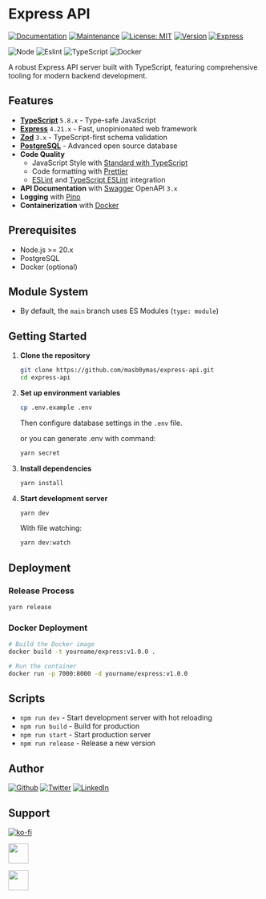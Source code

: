 # Express API

[![Documentation](https://img.shields.io/badge/Documentation-yes-brightgreen.svg)](https://github.com/masb0ymas/express-api-typeorm#readme)
[![Maintenance](https://img.shields.io/badge/Maintained%3F-yes-green.svg)](https://github.com/masb0ymas/express-api-typeorm/graphs/commit-activity)
[![License: MIT](https://img.shields.io/badge/License-MIT-yellow.svg)](https://github.com/masb0ymas/express-api-typeorm/blob/master/LICENSE.md)
[![Version](https://img.shields.io/badge/Version-6.0.0--0-blue.svg)](https://github.com/masb0ymas/express-api-typeorm/releases)
[![Express](https://img.shields.io/badge/Express-4.21.2-informational?logo=express&color=22272E)](https://expressjs.com/)

![Node](https://badges.aleen42.com/src/node.svg)
![Eslint](https://badges.aleen42.com/src/eslint.svg)
![TypeScript](https://badges.aleen42.com/src/typescript.svg)
![Docker](https://badges.aleen42.com/src/docker.svg)

A robust Express API server built with TypeScript, featuring comprehensive tooling for modern backend development.

## Features

- **[TypeScript](https://github.com/microsoft/TypeScript)** `5.8.x` - Type-safe JavaScript
- **[Express](https://expressjs.com/)** `4.21.x` - Fast, unopinionated web framework
- **[Zod](https://github.com/colinhacks/zod)** `3.x` - TypeScript-first schema validation
- **[PostgreSQL](https://www.postgresql.org/)** - Advanced open source database
- **Code Quality**
  - JavaScript Style with [Standard with TypeScript](https://github.com/standard/eslint-config-standard-with-typescript)
  - Code formatting with [Prettier](https://github.com/prettier/prettier)
  - [ESLint](https://github.com/prettier/eslint-config-prettier) and [TypeScript ESLint](https://github.com/typescript-eslint/typescript-eslint) integration
- **API Documentation** with [Swagger](https://github.com/swagger-api/swagger-ui) OpenAPI `3.x`
- **Logging** with [Pino](https://github.com/pinojs/pino)
- **Containerization** with [Docker](https://www.docker.com/)

## Prerequisites

- Node.js >= 20.x
- PostgreSQL
- Docker (optional)

## Module System

- By default, the `main` branch uses ES Modules (`type: module`)

## Getting Started

1. **Clone the repository**

   ```bash
   git clone https://github.com/masb0ymas/express-api.git
   cd express-api
   ```

2. **Set up environment variables**

   ```bash
   cp .env.example .env
   ```

   Then configure database settings in the `.env` file.

   or you can generate .env with command:

   ```bash
   yarn secret
   ```

3. **Install dependencies**

   ```bash
   yarn install
   ```

4. **Start development server**

   ```bash
   yarn dev
   ```

   With file watching:

   ```bash
   yarn dev:watch
   ```

## Deployment

### Release Process

```bash
yarn release
```

### Docker Deployment

```bash
# Build the Docker image
docker build -t yourname/express:v1.0.0 .

# Run the container
docker run -p 7000:8000 -d yourname/express:v1.0.0
```

## Scripts

- `npm run dev` - Start development server with hot reloading
- `npm run build` - Build for production
- `npm run start` - Start production server
- `npm run release` - Release a new version

## Author

[![Github](https://badges.aleen42.com/src/github.svg)](https://github.com/masb0ymas)
[![Twitter](https://badges.aleen42.com/src/twitter.svg)](https://twitter.com/masb0ymas)
[![LinkedIn](https://img.shields.io/badge/LinkedIn-Informational?logo=linkedin&color=0A66C2&logoColor=white)](https://www.linkedin.com/in/masb0ymas)

## Support

[![ko-fi](https://ko-fi.com/img/githubbutton_sm.svg)](https://ko-fi.com/I2I03MVAI)

[<img height="40" src="https://trakteer.id/images/mix/navbar-logo-lite.png">](https://trakteer.id/masb0ymas)

[<img height="40" src="https://upload.wikimedia.org/wikipedia/commons/thumb/b/b5/PayPal.svg/1280px-PayPal.svg.png">](https://www.paypal.com/paypalme/masb0ymas)
